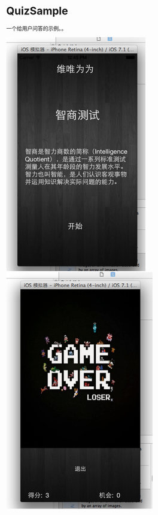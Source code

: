 QuizSample
=========

一个给用户问答的示例。。


![QuizSample](https://raw.githubusercontent.com/luowei/QuizSample/master/doc/a.png)
![QuizSample](https://raw.githubusercontent.com/luowei/QuizSample/master/doc/b.png)